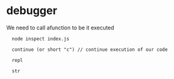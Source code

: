 # debugger

We need to call afunction to be it executed

      node inspect index.js

      continue (or short "c") // continue execution of our code

      repl 

      str